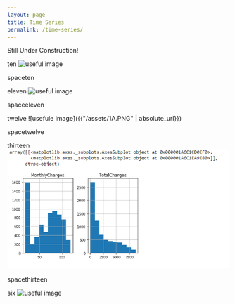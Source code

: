 ```yaml
---
layout: page
title: Time Series 
permalink: /time-series/
---
```


Still Under Construction!




ten
![useful image](../assets/1A.PNG)




spaceten




eleven
![useful image]({{site.url}}../assets/1A.PNG)




spaceeleven





twelve
![usefule image]({{"/assets/1A.PNG" | absolute_url}})





spacetwelve


thirteen
<img src="assets/1A.PNG" alt="png">






spacethirteen







six
![useful image]({{site.url}}{{site.baseurl}}/assets/1A.PNG)






